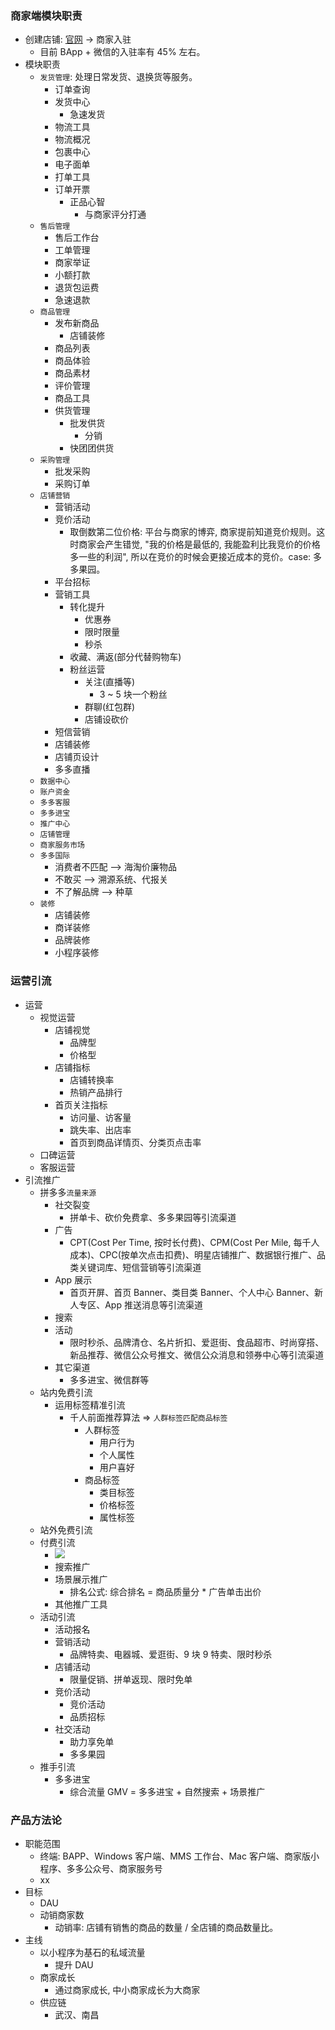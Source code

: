 ### 商家端模块职责

* 创建店铺: [官网](https://www.pinduoduo.com/) -> 商家入驻
  * 目前 BApp + 微信的入驻率有 45% 左右。
* 模块职责
  * `发货管理`: 处理日常发货、退换货等服务。
    * 订单查询
    * 发货中心
      * 急速发货
    * 物流工具
    * 物流概况
    * 包裹中心
    * 电子面单
    * 打单工具
    * 订单开票
      * 正品心智
        * 与商家评分打通
  * `售后管理`
    * 售后工作台
    * 工单管理
    * 商家举证
    * 小额打款
    * 退货包运费
    * 急速退款
  * `商品管理`
    * 发布新商品
      * 店铺装修
    * 商品列表
    * 商品体验
    * 商品素材
    * 评价管理
    * 商品工具
    * 供货管理
      * 批发供货
        * 分销
      * 快团团供货
  * `采购管理`
    * 批发采购
    * 采购订单
  * `店铺营销`
    * 营销活动
    * 竞价活动
      * 取倒数第二位价格: 平台与商家的博弈, 商家提前知道竞价规则。这时商家会产生错觉, "我的价格是最低的, 我能盈利比我竞价的价格多一些的利润", 所以在竞价的时候会更接近成本的竞价。case: 多多果园。
    * 平台招标
    * 营销工具
      * 转化提升
        * 优惠券
        * 限时限量
        * 秒杀
      * 收藏、满返(部分代替购物车)
      * 粉丝运营
        * 关注(直播等)
          * 3 ~ 5 块一个粉丝
        * 群聊(红包群)
        * 店铺设砍价
    * 短信营销
    * 店铺装修
    * 店铺页设计
    * 多多直播
  * `数据中心`
  * `账户资金`
  * `多多客服`
  * `多多进宝`
  * `推广中心`
  * `店铺管理`
  * `商家服务市场`
  * `多多国际`
    * 消费者不匹配 —> 海淘价廉物品
    * 不敢买 —> 溯源系统、代报关
    * 不了解品牌 —> 种草
  * `装修`
    * 店铺装修
    * 商详装修
    * 品牌装修
    * 小程序装修

### 运营引流

* 运营
  * 视觉运营
    * 店铺视觉
      * 品牌型
      * 价格型
    * 店铺指标
      * 店铺转换率
      * 热销产品排行
    * 首页关注指标
      * 访问量、访客量
      * 跳失率、出店率
      * 首页到商品详情页、分类页点击率
  * 口碑运营
  * 客服运营
* 引流推广
  * 拼多多`流量来源`
    * 社交裂变
      * 拼单卡、砍价免费拿、多多果园等引流渠道
    * 广告
      * CPT(Cost Per Time, 按时长付费)、CPM(Cost Per Mile, 每千人成本)、CPC(按单次点击扣费)、明星店铺推广、数据银行推广、品类关键词库、短信营销等引流渠道
    * App 展示
      * 首页开屏、首页 Banner、类目类 Banner、个人中心 Banner、新人专区、App 推送消息等引流渠道
    * 搜索
    * 活动
      * 限时秒杀、品牌清仓、名片折扣、爱逛街、食品超市、时尚穿搭、新品推荐、微信公众号推文、微信公众消息和领券中心等引流渠道
    * 其它渠道
      * 多多进宝、微信群等
  * 站内免费引流
    * 运用标签精准引流
      * 千人前面推荐算法 => `人群标签匹配商品标签`
        * 人群标签
          * 用户行为
          * 个人属性
          * 用户喜好
        * 商品标签
          * 类目标签
          * 价格标签
          * 属性标签
  * 站外免费引流
  * 付费引流
    * ![](http://with.muyunyun.cn/77b7424d86a601b6c2cdbe02884be330.jpg)
    * 搜索推广
    * 场景展示推广
      * 排名公式: 综合排名 = 商品质量分 * 广告单击出价
    * 其他推广工具
  * 活动引流
    * 活动报名
    * 营销活动
      * 品牌特卖、电器城、爱逛街、9 块 9 特卖、限时秒杀
    * 店铺活动
      * 限量促销、拼单返现、限时免单
    * 竞价活动
      * 竞价活动
      * 品质招标
    * 社交活动
      * 助力享免单
      * 多多果园
  * 推手引流
    * 多多进宝
      * 综合流量 GMV = 多多进宝 + 自然搜索 + 场景推广

### 产品方法论

* 职能范围
  * 终端: BAPP、Windows 客户端、MMS 工作台、Mac 客户端、商家版小程序、多多公众号、商家服务号
  * xx
* 目标
  * DAU
  * 动销商家数
    * 动销率: 店铺有销售的商品的数量 / 全店铺的商品数量比。
* 主线
  * 以小程序为基石的私域流量
    * 提升 DAU
  * 商家成长
    * 通过商家成长, 中小商家成长为大商家
  * 供应链
    * 武汉、南昌